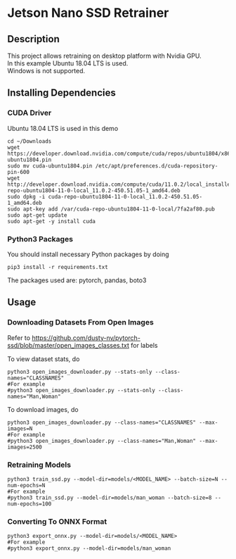 # Jetson Nano SSD Retrainer

## Description
This project allows retraining on desktop platform with Nvidia GPU.<br>
In this example Ubuntu 18.04 LTS is used.<br>
Windows is not supported.<br>

## Installing Dependencies

### CUDA Driver
Ubuntu 18.04 LTS is used in this demo
```
cd ~/Downloads
wget https://developer.download.nvidia.com/compute/cuda/repos/ubuntu1804/x86_64/cuda-ubuntu1804.pin
sudo mv cuda-ubuntu1804.pin /etc/apt/preferences.d/cuda-repository-pin-600
wget http://developer.download.nvidia.com/compute/cuda/11.0.2/local_installers/cuda-repo-ubuntu1804-11-0-local_11.0.2-450.51.05-1_amd64.deb
sudo dpkg -i cuda-repo-ubuntu1804-11-0-local_11.0.2-450.51.05-1_amd64.deb
sudo apt-key add /var/cuda-repo-ubuntu1804-11-0-local/7fa2af80.pub
sudo apt-get update
sudo apt-get -y install cuda
```

### Python3 Packages
You should install necessary Python packages by doing
```
pip3 install -r requirements.txt
```
The packages used are: pytorch, pandas, boto3

## Usage

### Downloading Datasets From Open Images
Refer to https://github.com/dusty-nv/pytorch-ssd/blob/master/open_images_classes.txt for labels

To view dataset stats, do
```
python3 open_images_downloader.py --stats-only --class-names="CLASSNAMES"
#For example
#python3 open_images_downloader.py --stats-only --class-names="Man,Woman"
```

To download images, do
```
python3 open_images_downloader.py --class-names="CLASSNAMES" --max-images=N
#For example
#python3 open_images_downloader.py --class-names="Man,Woman" --max-images=2500
```

### Retraining Models
```
python3 train_ssd.py --model-dir=models/<MODEL_NAME> --batch-size=N --num-epochs=N
#For example
#python3 train_ssd.py --model-dir=models/man_woman --batch-size=8 --num-epochs=100
```

### Converting To ONNX Format
```
python3 export_onnx.py --model-dir=models/<MODEL_NAME>
#For example
#python3 export_onnx.py --model-dir=models/man_woman
```
